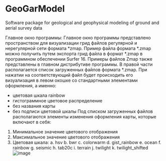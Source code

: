 # GeoGarModel
Software package for geological and geophysical modeling of ground and aerial survey data

Главное окно программы:
Главное окно программы представлено пространством для визуализации грид файлов регулярной и нерегулярной сети формата *zmap. Пример файла формата *.zmap можно получить путем экспорта грид файла в формат *.zmap в программном обеспечении Surfer 16. Примеры файлов Zmap также представлены в главном дистрибутиве программы.
В правой части располагается список загруженных файлов формата *.zmap. При нажатии на соответствующий файл будет происходить его визуализация в левом окошке со стандартными элементами оформления, а именно:
 - цветовая шкала rainbow
- гистограммное цветовое распределение
- без названия карты
- без подписи цветовой шкалы
Под списком загруженных файлов располагаются элементы изменения оформления карты, которые включают в себя:
1)	Минимальное значение цветового отображения
2)	Максимальное значение цветового отображения
3)	Цветовая шкала:
a.	hsv
b.	bwr
c.	colorwarm
d.	gist_rainbow
e.	ocean
f.	rainbow
g.	seismic
h.	tab20c
i.	terrain
j.	twilight
k.	twilight_shifted
![image](https://github.com/user-attachments/assets/35c4becd-260b-4b18-a758-65778f58f4cf)
